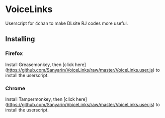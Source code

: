 # VoiceLinks
Userscript for 4chan to make DLsite RJ codes more useful.

## Installing

### Firefox
Install Greasemonkey, then [click here] (https://github.com/Sanyarin/VoiceLinks/raw/master/VoiceLinks.user.js) to install the userscript.

### Chrome
Install Tampermonkey, then [click here] (https://github.com/Sanyarin/VoiceLinks/raw/master/VoiceLinks.user.js) to install the userscript.